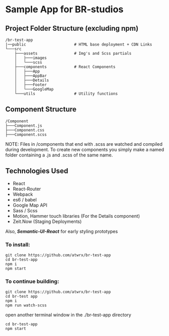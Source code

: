 # Sample App for BR-studios 

## Project Folder Structure (excluding npm)
```shell
/br-test-app
|──public                     # HTML base deployment + CDN Links
└───src                       
    ├───assets                # Img's and Scss partials
    │   ├───images
    │   └───scss
    ├───components            # React Components
    │   ├───App
    │   ├───AppBar
    │   ├───Details
    │   ├───Footer
    │   └───GoogleMap
    └───utils                 # Utility functions
```    

## Component Structure    
```shell
/Component
├───Component.js
├───Component.css
├───Component.scss
```
NOTE: Files in /components that end with .scss are watched and compiled during development. 
To create new components you simply make a named folder containing a .js and .scss of the same name.

## Technologies Used

* React
* React-Router
* Webpack
* es6 / babel
* Google Map API
* Sass / Scss
* Motion, Hammer touch libraries (For the Details component)
* Zeit.Now (Staging Deployments)

Also, ***Semantic-UI-React*** for early styling prototypes


### To install:

```shell
git clone https://github.com/atwrx/br-test-app
cd br-test-app
npm i
npm start
```

### To continue building: 
```shell 
git clone https://github.com/atwrx/br-test-app
cd br-test app
npm i
npm run watch-scss
``` 
open another terminal window in the ./br-test-app directory
```shell
cd br-test-app
npm start
```



